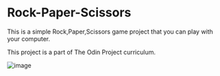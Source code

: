 # Rock-Paper-Scissors

This is a simple Rock,Paper,Scissors game project that you can play with your computer.

This project is a part of The Odin Project curriculum.  

![image](https://github.com/SanyaGubrani/rock-paper-scissors/assets/127206660/e4fdf333-722d-49b7-82b6-2bc81f801baf)

